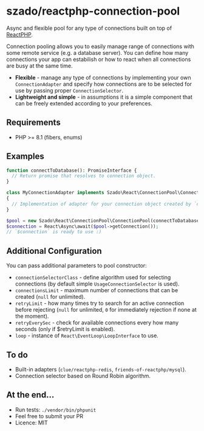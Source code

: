 # szado/reactphp-connection-pool

Async and flexible pool for any type of connections built on top of [ReactPHP](https://reactphp.org/).

Connection pooling allows you to easily manage range of connections with some remote service (e.g. a database server). You can define how many connections your app can estabilish or how to react when all connections are busy at the same time.

- **Flexible** - manage any type of connections by implementing your own `ConnectionAdapter` and specify how connections are to be selected for use by passing proper `ConnectionSelector`.
- **Lightweight and simple** - in assumptions it is a simple component that can be freely extended according to your preferences.

## Requirements

- PHP >= 8.1 (fibers, enums)

## Examples

```php
function connectToDatabase(): PromiseInterface {
  // Return promise that resolves to connection object.
}

class MyConnectionAdapter implements Szado\React\ConnectionPool\ConnectionAdapters\ConnectionAdapterInterface
{
  // Implementation of adapter for your connection object created by `connectToDatabase()`.
}

$pool = new Szado\React\ConnectionPool\ConnectionPool(connectToDatabase(...), MyConnectionAdapter::class);
$connection = React\Async\await($pool->getConnection());
// `$connection` is ready to use :)
```

## Additional Configuration

You can pass additional parameters to pool constructor:

- `connectionSelectorClass` - define algorithm used for selecting connections (by default simple `UsageConnectionSelector` is used).
- `connectionsLimit` - maximum number of connections that can be created (`null` for unlimited).
- `retryLimit` - how many times try to search for an active connection before rejecting (`null` for unlimited, `0` for immediately rejection if none at the moment).
- `retryEverySec` - check for available connections every how many seconds (only if $retryLimit is enabled).
- `loop` - instance of `React\EventLoop\LoopInterface` to use.

## To do
- Built-in adapters (`clue/reactphp-redis`, `friends-of-reactphp/mysql`).
- Connection selector based on Round Robin algorithm.

## At the end...
- Run tests: `./vendor/bin/phpunit`
- Feel free to submit your PR
- Licence: MIT
